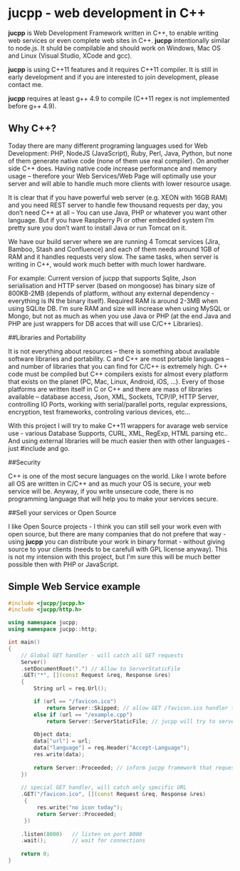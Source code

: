 # jucpp - web development in C++


__jucpp__ is Web Development Framework written in C++, to enable writing web services or even complete web sites in C++. 
__jucpp__ intentionally similar to node.js. It shuld be compilable and should work on Windows, Mac OS and Linux (Visual Studio, XCode and gcc).

__jucpp__ is using C++11 features and it requires C++11 compiler. It is still in early development and if you are interested to join development, please contact me.

__jucpp__ requires at least g++ 4.9 to compile (C++11 regex is not implemented before g++ 4.9).

## Why C++? 

Today there are many different programing languages used for Web Development: PHP, NodeJS (JavaScript), Ruby, Perl, Java, Python, but none of them generate native code (none of them use real compiler). On another side C++ does. 
Having native code increase performance and memory usage – therefore your Web Services/Web Page will optimally use your server and will able to handle much more clients with lower resource usage.

It is clear that if you have powerful web server (e.g. XEON with 16GB RAM) and you need REST server to handle few thousand requests per day, you don’t need C++ at all – You can use Java, PHP or whatever you want other language. But if you have Raspberry Pi or other embedded system I’m pretty sure you don’t want to install Java or run Tomcat on it.

We have our build server where we are running 4 Tomcat services (Jira, Bamboo, Stash and Confluence) and each of them needs around 1GB of RAM and it handles requests very slow. The same tasks, when server is writing in C++, would work much better with much lower hardware.

For example: Current version of jucpp that supports Sqlite, Json serialisation and HTTP server (based on mongoose) has binary size of 800KB-2MB (depends of platform, without any external dependency - everything is IN the binary itself). Required RAM is around 2-3MB when using SQLite DB. I'm sure RAM and size will increase when using MySQL or Mongo, but not as much as when you use Java or PHP (at the end Java and PHP are just wrappers for DB acces that will use C/C++ Libraries).

##Libraries and Portability

It is not everything about resources – there is something about available software libraries and portability. C and C++ are most portable languages – and number of libraries that you can find for C/C++ is extremely high. C++ code must be compiled but C++ compilers exists for almost every platform that exists on the planet (PC, Mac, Linux, Android, iOS, …). Every of those platforms are written itself in C or C++ and there are mass of libraries available – database access, Json, XML, Sockets, TCP/IP, HTTP Server, controlling IO Ports, working with serial/parallel ports, regular expressions, encryption, test frameworks, controling various devices, etc…

With this project I will try to make C++11 wrappers for avarage web service use - various Database Supports, CURL, XML, RegExp, HTML parsing etc.. And using external libraries will be much easier then with other languages - just #include <mylib> and go.

##Security

C++ is one of the most secure languages on the world. Like I wrote before all OS are written in C/C++ and as much your OS is secure, your web service will be. Anyway, if you write unsecure code, there is no programming language that will help you to make your services secure.

##Sell your services or Open Source

I like Open Source projects - I think you can still sell your work even with open source, but there are many companies that do not prefere that way - using __jucpp__ you can distribute your work in binary format - without giving source to your clients (needs to be carefull with GPL license anyway). This is not my intension with this project, but I'm sure this will be much better possible then with PHP or JavaScript.

## Simple Web Service example
```c++
#include <jucpp/jucpp.h>
#include <jucpp/http.h>

using namespace jucpp;
using namespace jucpp::http;

int main()
{
	// Global GET handler - will catch all GET requests
	Server()
	.setDocumentRoot(".") // Allow to ServerStaticFile		
	.GET("*", [](const Request &req, Response &res)
	{
		String url = req.Url();

		if (url == "/favicon.ico")
			return Server::Skipped; // allow GET /favicon.ico handler to response
		else if (url == "/example.cpp")
			return Server::ServerStaticFile; // jucpp will try to server main.cpp as static file
		
		Object data;
		data["url"] = url;
		data["language"] = req.Header("Accept-Language");
		res.write(data);
		
		return Server::Proceeded; // inform jucpp framework that request is processed
	})
	
	// special GET handler, will catch only specific URL
	.GET("/favicon.ico", [](const Request &req, Response &res)
	 {
		 res.write("no icon today");
		 return Server::Proceeded;
	 })
	
	.listen(8000)   // listen on port 8000
	.wait();        // wait for connections
	
	return 0;
}
```
